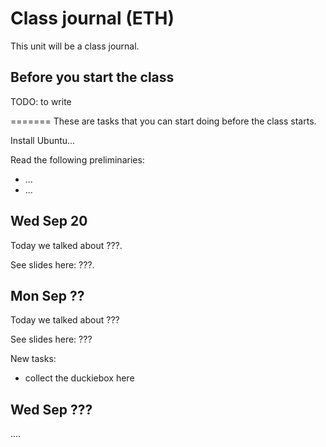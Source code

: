 # Class journal (ETH)

This unit will be a class journal.

## Before you start the class

TODO: to write

=======
These are tasks that you can start doing before the class starts.

Install Ubuntu...

Read the following preliminaries:

- ...
- ...

## Wed Sep 20

Today we talked about ???.

See slides here: ???.

## Mon Sep ??

Today we talked about ???

See slides here: ???

New tasks:

- collect the duckiebox here

## Wed Sep ???

....
